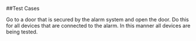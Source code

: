 ##Test Cases

Go to a door that is secured by the alarm system and open the door. Do this for all devices that are connected to the alarm. In this manner all devices are being tested.

